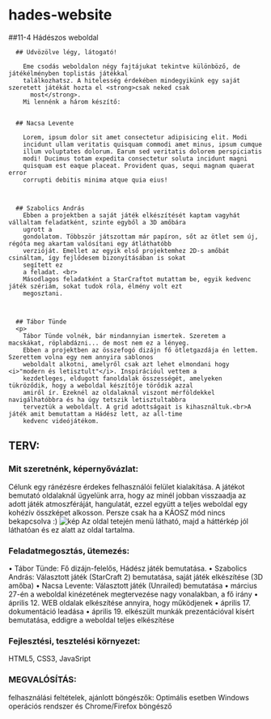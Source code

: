 # hades-website
##11-4 Hádészos weboldal

      ## Üdvözölve légy, látogató!
     
        Eme csodás weboldalon négy fajtájukat tekintve különböző, de játékélményben toplistás játékkal
        találkozhatsz. A hitelesség érdekében mindegyikünk egy saját szeretett játékát hozta el <strong>csak neked csak
          most</strong>.
        Mi lennénk a három készítő:
   

      ## Nacsa Levente

        Lorem, ipsum dolor sit amet consectetur adipisicing elit. Modi
        incidunt ullam veritatis quisquam commodi amet minus, ipsum cumque
        illum voluptates dolorum. Earum sed veritatis dolorem perspiciatis
        modi! Ducimus totam expedita consectetur soluta incidunt magni
        quisquam est eaque placeat. Provident quas, sequi magnam quaerat error
        corrupti debitis minima atque quia eius!



      ## Szabolics András
        Ebben a projektben a saját játék elkészítését kaptam vagyhát vállaltam feladatként, szinte egyből a 3D amőbára
        ugrott a
        gondolatom. Többször játszottam már papíron, sőt az ötlet sem új, régóta meg akartam valósítani egy átláthatóbb
        verzióját. Emellet az egyik első projektemhez 2D-s amőbát csináltam, így fejlődesem bizonyításában is sokat
        segített ez
        a feladat. <br>
        Másodlagos feladatként a StarCraftot mutattam be, egyik kedvenc játék szériám, sokat tudok róla, élmény volt ezt
        megosztani.



      ## Tábor Tünde
      <p>
        Tábor Tünde volnék, bár mindannyian ismertek. Szeretem a macskákat, röplabdázni... de most nem ez a lényeg.
        Ebben a projektben az összefogó dizájn fő ötletgazdája én lettem. Szerettem volna egy nem annyira sablonos
        weboldalt alkotni, amelyről csak azt lehet elmondani hogy <i>"modern és letisztult"</i>. Inspirációul vettem a
        kezdetleges, eldugott fanoldalak összességét, amelyeken tükröződik, hogy a weboldal készítője törődik azzal
        amiről ír. Ezeknél az oldalaknál viszont mérföldekkel navigálhatóbbra és ha úgy tetszik letisztultabbra
        terveztük a weboldalt. A grid adottságait is kihasználtuk.<br>A játék amit bemutattam a Hádész lett, az all-time
        kedvenc videójátékom.


## TERV:
### Mit szeretnénk, képernyővázlat:
Célunk egy ránézésre érdekes felhasználói felület kialakítása. A játékot bemutató oldalaknál ügyelünk arra, hogy az minél jobban visszaadja az adott játék atmoszféráját, hangulatát, ezzel együtt a teljes weboldal egy kohézív összképet alkosson. Persze csak ha a KÁOSZ mód nincs bekapcsolva :) 
![kép](https://github.com/user-attachments/assets/442a5fea-98e2-408f-a71a-f32a7180c0fd)
Az oldal tetején menü látható, majd a háttérkép jól láthatóan és ez alatt az oldal tartalma.
### Feladatmegosztás, ütemezés:
•	Tábor Tünde: Fő dizájn-felelős, Hádész játék bemutatása.
•	Szabolics András: Választott játék (StarCraft 2) bemutatása, saját játék elkészítése (3D amőba)
•	Nacsa Levente: Választott játék (Unrailed) bemutatása
•	március 27-én a weboldal kinézetének megtervezése nagy vonalakban, a fő irány 
•	április 12. WEB oldalak elkészítése annyira, hogy működjenek
•	április 17. dokumentáció leadása
•	április 19. elkészült munkák prezentációval kísért bemutatása, eddigre a weboldal teljes elkészítése

### Fejlesztési, tesztelési környezet:
HTML5, CSS3, JavaSript
### MEGVALÓSÍTÁS:
felhasználási feltételek, ajánlott böngészők:
Optimális esetben Windows operációs rendszer és Chrome/Firefox böngésző

